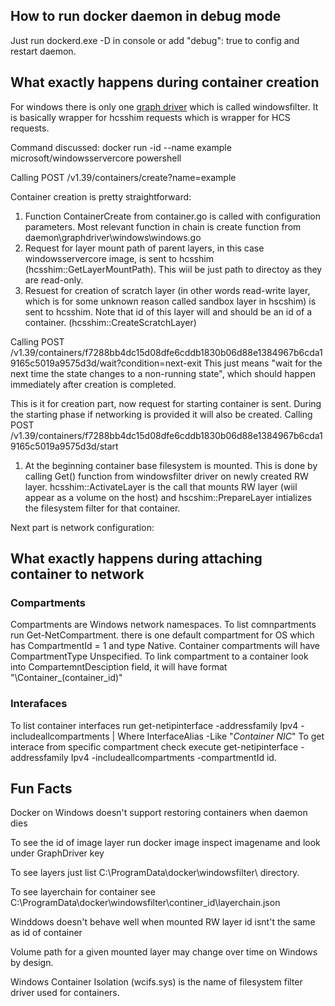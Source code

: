 ## How to run docker daemon in debug mode

Just run dockerd.exe -D in console or add "debug": true to config and restart daemon.

## What exactly happens during container creation

For windows there is only one [graph driver](https://blog.mobyproject.org/where-are-containerds-graph-drivers-145fc9b7255) which is called windowsfilter. It is basically wrapper for hcsshim requests which is wrapper for HCS requests.

Command discussed: docker run -id --name example microsoft/windowsservercore powershell

Calling POST /v1.39/containers/create?name=example

Container creation is pretty straightforward:

1. Function ContainerCreate from container.go is called with configuration parameters. Most relevant function in chain is create function from daemon\graphdriver\windows\windows.go
1. Request for layer mount path of parent layers, in this case windowsservercore image, is sent to hcsshim (hcsshim::GetLayerMountPath). This wiil be just path to directoy as they are read-only.
1. Resuest for creation of scratch layer (in other words read-write layer, which is for some unknown reason called sandbox layer in hscshim) is sent to hcsshim. Note that id of this layer will and should be an id of a container. (hcsshim::CreateScratchLayer)

Calling POST /v1.39/containers/f7288bb4dc15d08dfe6cddb1830b06d88e1384967b6cda19165c5019a9575d3d/wait?condition=next-exit
This just means "wait for the next time the state changes to a non-running state", which should happen immediately after creation is completed.

This is it for creation part, now request for starting container is sent. During the starting phase if networking is provided it will also be created.
Calling POST /v1.39/containers/f7288bb4dc15d08dfe6cddb1830b06d88e1384967b6cda19165c5019a9575d3d/start

1. At the beginning container base filesystem is mounted. This is done by calling Get() function from windowsfilter driver on newly created RW layer. hcsshim::ActivateLayer is the call that mounts RW layer (wiil appear as a volume on the host) and hscshim::PrepareLayer intializes the filesystem filter for that container.

Next part is network configuration:
 
## What exactly happens during attaching container to network

### Compartments

Compartments are Windows network namespaces. To list comnpartments run Get-NetCompartment. there is one default compartment for OS which has CompartmentId = 1 and type Native. Container compartments will have CompartmentType Unspecified. To link compartment to a container look into CompartemntDesciption field, it will have format "\Container_(container_id)"

### Interafaces

To list container interfaces run  get-netipinterface -addressfamily Ipv4 -includeallcompartments | Where InterfaceAlias -Like "*Container NIC*"
To get interace from specific compartment check execute get-netipinterface -addressfamily Ipv4 -includeallcompartments -compartmentId id.

## Fun Facts

Docker on Windows doesn't support restoring containers when daemon dies

To see the id of image layer run docker image inspect imagename and look under GraphDriver key

To see layers just list C:\ProgramData\docker\windowsfilter\ directory.

To see layerchain for container see C:\ProgramData\docker\windowsfilter\continer_id\layerchain.json

Winddows doesn't behave well when mounted RW layer id isnt't the same as id of container

Volume path for a given mounted layer may change over time on Windows by design.

Windows Container Isolation (wcifs.sys) is the name of filesystem filter driver used for containers.

